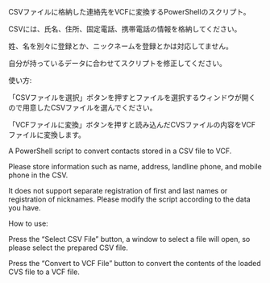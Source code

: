 CSVファイルに格納した連絡先をVCFに変換するPowerShellのスクリプト。

CSVには、氏名、住所、固定電話、携帯電話の情報を格納してください。

姓、名を別々に登録とか、ニックネームを登録とかは対応してません。

自分が持っているデータに合わせてスクリプトを修正してください。

使い方:

「CSVファイルを選択」ボタンを押すとファイルを選択するウィンドウが開くので用意したCSVファイルを選んでください。

「VCFファイルに変換」ボタンを押すと読み込んだCVSファイルの内容をVCFファイルに変換します。


A PowerShell script to convert contacts stored in a CSV file to VCF.

Please store information such as name, address, landline phone, and mobile phone in the CSV.

It does not support separate registration of first and last names or registration of nicknames. Please modify the script according to the data you have.

How to use: 

Press the “Select CSV File” button, a window to select a file will open, so please select the prepared CSV file.

Press the “Convert to VCF File” button to convert the contents of the loaded CVS file to a VCF file.
